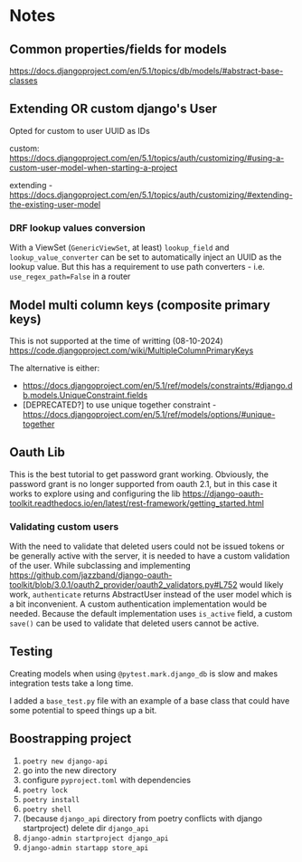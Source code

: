 # Notes

## Common properties/fields for models
https://docs.djangoproject.com/en/5.1/topics/db/models/#abstract-base-classes

## Extending OR custom django's User
Opted for custom to user UUID as IDs

custom: https://docs.djangoproject.com/en/5.1/topics/auth/customizing/#using-a-custom-user-model-when-starting-a-project

extending - https://docs.djangoproject.com/en/5.1/topics/auth/customizing/#extending-the-existing-user-model

### DRF lookup values conversion
With a ViewSet (`GenericViewSet`, at least) `lookup_field` and `lookup_value_converter` can be set to automatically inject an UUID as the lookup value. But this has a requirement to use path converters - i.e. `use_regex_path=False` in a router

## Model multi column keys (composite primary keys)
This is not supported at the time of writting (08-10-2024) https://code.djangoproject.com/wiki/MultipleColumnPrimaryKeys

The alternative is either:
- https://docs.djangoproject.com/en/5.1/ref/models/constraints/#django.db.models.UniqueConstraint.fields
- [DEPRECATED?] to use unique together constraint - https://docs.djangoproject.com/en/5.1/ref/models/options/#unique-together

## Oauth Lib
This is the best tutorial to get password grant working. Obviously, the password grant is no longer supported from oauth 2.1, but in this case it works to explore using and configuring the lib
https://django-oauth-toolkit.readthedocs.io/en/latest/rest-framework/getting_started.html

### Validating custom users
With the need to validate that deleted users could not be issued tokens or be generally active with the server,
it is needed to have a custom validation of the user. While subclassing and implementing https://github.com/jazzband/django-oauth-toolkit/blob/3.0.1/oauth2_provider/oauth2_validators.py#L752 would likely work, `authenticate` returns AbstractUser instead of the user model
which is a bit inconvenient. A custom authentication implementation would be needed.
Because the default implementation uses `is_active` field, a custom `save()` can be used to validate that deleted users cannot be active.

## Testing
Creating models when using `@pytest.mark.django_db` is slow and makes integration tests take a long time.

I added a `base_test.py` file with an example of a base class that could have some potential to speed things up a bit.

## Boostrapping project
1. `poetry new django-api`
1. go into the new directory
1. configure `pyproject.toml` with dependencies
1. `poetry lock` 
1. `poetry install`
1. `poetry shell`
1. (because `django_api` directory from poetry conflicts with django startproject) delete dir `django_api`
1. `django-admin startproject django_api`
1. `django-admin startapp store_api`